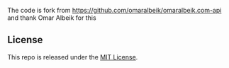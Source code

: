 The code is fork from https://github.com/omaralbeik/omaralbeik.com-api and thank Omar Albeik for this

## License

This repo is released under the [MIT License](LICENSE).
